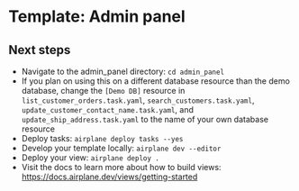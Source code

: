 # Template: Admin panel

## Next steps

- Navigate to the admin_panel directory: `cd admin_panel`
- If you plan on using this on a different database resource than the demo database, change the `[Demo DB]` resource in `list_customer_orders.task.yaml`, `search_customers.task.yaml`, `update_customer_contact_name.task.yaml`, and `update_ship_address.task.yaml` to the name of your own database resource
- Deploy tasks: `airplane deploy tasks --yes`
- Develop your template locally: `airplane dev --editor`
- Deploy your view: `airplane deploy .`
- Visit the docs to learn more about how to build views: https://docs.airplane.dev/views/getting-started

